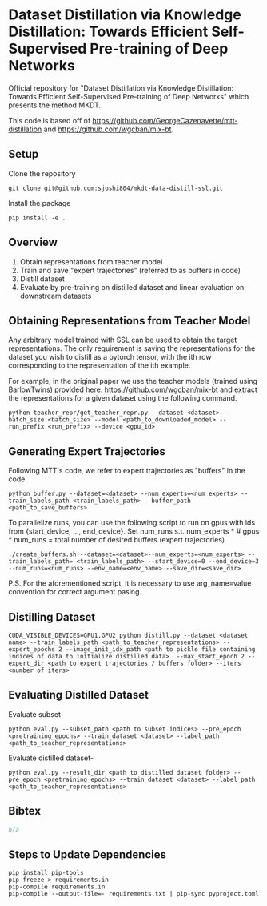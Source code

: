 # Dataset Distillation via Knowledge Distillation: Towards Efficient Self-Supervised Pre-training of Deep Networks

Official repository for "Dataset Distillation via Knowledge Distillation: Towards Efficient Self-Supervised Pre-training of Deep Networks" which presents the method MKDT.

This code is based off of https://github.com/GeorgeCazenavette/mtt-distillation and https://github.com/wgcban/mix-bt.

## Setup

Clone the repository
```
git clone git@github.com:sjoshi804/mkdt-data-distill-ssl.git
```

Install the package 
```
pip install -e .
```

## Overview

1. Obtain representations from teacher model 
2. Train and save "expert trajectories" (referred to as buffers in code)
3. Distill dataset 
4. Evaluate by pre-training on distilled dataset and linear evaluation on downstream datasets

## Obtaining Representations from Teacher Model 

Any arbitrary model trained with SSL can be used to obtain the target representations. 
The only requirement is saving the representations for the dataset you wish to distill as a pytorch tensor, with the ith row corresponding to the representation of the ith example. 

For example, in the original paper we use the teacher models (trained using BarlowTwins) provided here: https://github.com/wgcban/mix-bt and extract the representations for a given dataset using the following command. 


```
python teacher_repr/get_teacher_repr.py --dataset <dataset> --batch_size <batch_size> --model <path_to_downloaded_model> --run_prefix <run_prefix> --device <gpu_id>

```

## Generating Expert Trajectories

Following MTT's code, we refer to expert trajectories as "buffers" in the code. 

```
python buffer.py --dataset=<dataset> --num_experts=<num_experts> --train_labels_path <train_labels_path> --buffer_path <path_to_save_buffers>
```

To parallelize runs, you can use the following script to run on gpus with ids from {start_device, ..., end_device}. 
Set num_runs s.t. num_experts * # gpus * num_runs = total number of desired buffers (expert trajectories)

```
./create_buffers.sh --dataset=<dataset>--num_experts=<num_experts> --train_labels_path= <train_labels_path> --start_device=0 --end_device=3 --num_runs=<num_runs> --env_name=<env_name> --save_dir=<save_dir>
```

P.S. For the aforementioned script, it is necessary to use arg_name=value convention for correct argument pasing.

## Distilling Dataset

```
CUDA_VISIBLE_DEVICES=GPU1,GPU2 python distill.py --dataset <dataset name> --train_labels_path <path_to_teacher_representations> --expert_epochs 2 --image_init_idx_path <path to pickle file containing indices of data to initialize distilled data>  --max_start_epoch 2 --expert_dir <path to expert trajectories / buffers folder> --iters <number of iters>
```

## Evaluating Distilled Dataset

Evaluate subset
```
python eval.py --subset_path <path to subset indices> --pre_epoch <pretraining_epochs> --train_dataset <dataset> --label_path <path_to_teacher_representations>
```

Evaluate distilled dataset-
```
python eval.py --result_dir <path to distilled dataset folder> --pre_epoch <pretraining_epochs> --train_dataset <dataset> --label_path <path_to_teacher_representations>
```

## Bibtex

```bibtex
n/a
```

## Steps to Update Dependencies 

```
pip install pip-tools
pip freeze > requirements.in
pip-compile requirements.in
pip-compile --output-file=- requirements.txt | pip-sync pyproject.toml
```